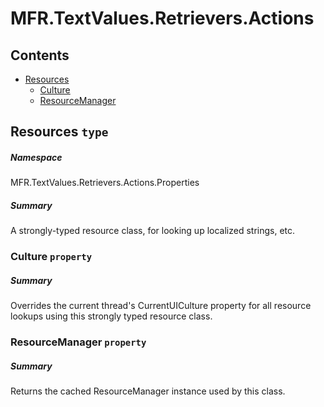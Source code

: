 <a name='assembly'></a>
# MFR.TextValues.Retrievers.Actions

## Contents

- [Resources](#T-MFR.TextValues.Retrievers.Actions-Properties-Resources 'MFR.TextValues.Retrievers.Actions.Properties.Resources')
  - [Culture](#P-MFR.TextValues.Retrievers.Actions-Properties-Resources-Culture 'MFR.TextValues.Retrievers.Actions.Properties.Resources.Culture')
  - [ResourceManager](#P-MFR.TextValues.Retrievers.Actions-Properties-Resources-ResourceManager 'MFR.TextValues.Retrievers.Actions.Properties.Resources.ResourceManager')

<a name='T-MFR.TextValues.Retrievers.Actions-Properties-Resources'></a>
## Resources `type`

##### Namespace

MFR.TextValues.Retrievers.Actions.Properties

##### Summary

A strongly-typed resource class, for looking up localized strings, etc.

<a name='P-MFR.TextValues.Retrievers.Actions-Properties-Resources-Culture'></a>
### Culture `property`

##### Summary

Overrides the current thread's CurrentUICulture property for all
  resource lookups using this strongly typed resource class.

<a name='P-MFR.TextValues.Retrievers.Actions-Properties-Resources-ResourceManager'></a>
### ResourceManager `property`

##### Summary

Returns the cached ResourceManager instance used by this class.
